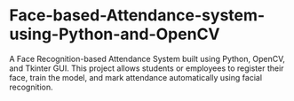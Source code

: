 # Face-based-Attendance-system-using-Python-and-OpenCV
A Face Recognition-based Attendance System built using Python, OpenCV, and Tkinter GUI. This project allows students or employees to register their face, train the model, and mark attendance automatically using facial recognition.
